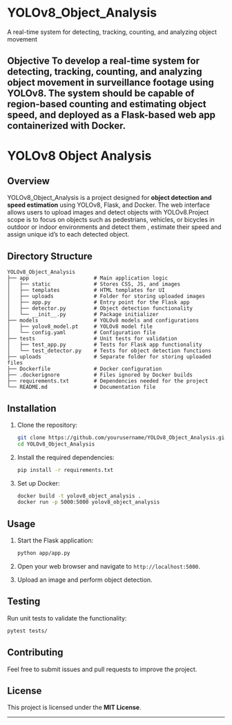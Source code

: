 # YOLOv8_Object_Analysis
A real-time system for detecting, tracking, counting, and analyzing object movement

Objective
To develop a real-time system for detecting, tracking, counting, and analyzing object movement in surveillance footage using YOLOv8. The system should be capable of region-based counting and estimating object speed, and deployed as a Flask-based web app containerized with Docker.
---

# YOLOv8 Object Analysis

## Overview
YOLOv8_Object_Analysis is a project designed for **object detection and speed estimation** using YOLOv8, Flask, and Docker. The web interface allows users to upload images and detect objects with YOLOv8.Project scope is to focus on objects such as pedestrians, vehicles, or bicycles in outdoor or indoor environments and detect them , estimate their speed and assign unique id’s to each detected object.

## Directory Structure
```
YOLOv8_Object_Analysis
├── app                     # Main application logic
│   ├── static              # Stores CSS, JS, and images
│   ├── templates           # HTML templates for UI
│   ├── uploads             # Folder for storing uploaded images
│   ├── app.py              # Entry point for the Flask app
│   ├── detector.py         # Object detection functionality
│   └── __init__.py         # Package initializer
├── models                  # YOLOv8 models and configurations
│   ├── yolov8_model.pt     # YOLOv8 model file
│   └── config.yaml         # Configuration file
├── tests                   # Unit tests for validation
│   ├── test_app.py         # Tests for Flask app functionality
│   └── test_detector.py    # Tests for object detection functions
├── uploads                 # Separate folder for storing uploaded files
├── Dockerfile              # Docker configuration
├── .dockerignore           # Files ignored by Docker builds
├── requirements.txt        # Dependencies needed for the project
└── README.md               # Documentation file
```

## Installation

1. Clone the repository:
   ```bash
   git clone https://github.com/yourusername/YOLOv8_Object_Analysis.git
   cd YOLOv8_Object_Analysis
   ```

2. Install the required dependencies:
   ```bash
   pip install -r requirements.txt
   ```

3. Set up Docker:
   ```bash
   docker build -t yolov8_object_analysis .
   docker run -p 5000:5000 yolov8_object_analysis
   ```

## Usage

1. Start the Flask application:
   ```bash
   python app/app.py
   ```

2. Open your web browser and navigate to `http://localhost:5000`.

3. Upload an image and perform object detection.

## Testing

Run unit tests to validate the functionality:
```bash
pytest tests/
```

## Contributing

Feel free to submit issues and pull requests to improve the project.

## License

This project is licensed under the **MIT License**.

---


